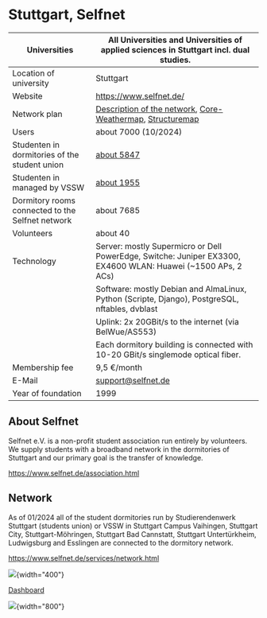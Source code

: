 # Stuttgart, Selfnet

Universities                                      | All Universities and Universities of applied sciences in Stuttgart incl. dual studies.
--------------------------------------------------|------------------------------------------------------------------------------------------------------------------------------------------------------------------------------------------------------------
Location of university                            | Stuttgart
Website                                           | <https://www.selfnet.de/>
Network plan                                      | [Description of the network](https://www.selfnet.de/services/network.html), [Core-Weathermap](http://weathermap.selfnet.de), [Structuremap](https://structuremap.selfnet.de)
Users                                             | about 7000 (10/2024)
Studenten in dormitories of the student union     | [about 5847](https://www.studierendenwerk-stuttgart.de/wohnen/wohnanlagen/)
Studenten in managed by VSSW                      | [about 1955](https://www.vssw.de/wohnheime/)
Dormitory rooms connected to the Selfnet network  | about 7685
Volunteers                                        | about 40
Technology                                        | Server: mostly Supermicro or Dell PowerEdge, Switche: Juniper EX3300, EX4600 WLAN: Huawei (\~1500 APs, 2 ACs)
                                                  | Software: mostly Debian and AlmaLinux, Python (Scripte, Django), PostgreSQL, nftables, dvblast
                                                  | Uplink: 2x 20GBit/s to the internet (via BelWue/AS553)
                                                  | Each dormitory building is connected with 10-20 GBit/s singlemode optical fiber.
Membership fee                                    | 9,5 €/month
E-Mail                                            | [support@selfnet.de](/mailto/support@selfnet.de)
Year of foundation                                | 1999

## About Selfnet

Selfnet e.V. is a non-profit student association run entirely by
volunteers. We supply students with a broadband network in the
dormitories of Stuttgart and our primary goal is the transfer of
knowledge.

<https://www.selfnet.de/association.html>

## Network

As of 01/2024 all of the student dormitories run by Studierendenwerk
Stuttgart (students union) or VSSW in Stuttgart Campus Vaihingen, Stuttgart
City, Stuttgart-Möhringen, Stuttgart Bad Cannstatt, Stuttgart
Untertürkheim, Ludwigsburg and Esslingen are connected to the dormitory network.

<https://www.selfnet.de/services/network.html>

![](/studnetze/map-of-selfnet-pops-11-2018.png){width="400"}

[Dashboard](http://dashboard.selfnet.de)

![](/studnetze/wohnheimnetzwerk-selfnet-ev-stuttgart.png){width="800"}
